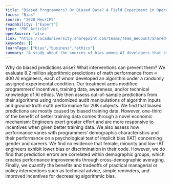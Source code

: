 ```yaml
---
title: "Biased Programmers? Or Biased Data? A Field Experiment in Operationalizing AI Ethics"
focus: "Bias"
source: "2020 NeurIPS"
readability: ["Expert"]
type: "PDF Article"
openSource: false
link: "https://ocaduniversity.sharepoint.com/teams/Team_WeCount/Shared%20Documents/Resources%20and%20Tools/Literature%20(curated)/Biased%20Programmers%20Or%20Biased%20Data%20A%20Field%20Experiment%20in%20Operationalizing%20AI%20Ethics.pdf"
keywords: []
learnTags: ["bias","business","ethics"]
summary: "A study about the sources of bias among AI developers that stresses how more diverse teams will reduce the chance for compounding biases. "
---
```

Why do biased predictions arise? What interventions can prevent them? We evaluate 8.2 million algorithmic predictions of math performance from ≈ 400 AI engineers, each of whom developed an algorithm under a randomly assigned experimental condition. Our treatment arms modified programmers’ incentives, training data, awareness, and/or technical knowledge of AI ethics. We then assess out-of-sample predictions from their algorithms using randomized audit manipulations of algorithm inputs and ground-truth math performance for 20K subjects. We find that biased predictions are mostly caused by biased training data. However, one-third of the benefit of better training data comes through a novel economic mechanism: Engineers exert greater effort and are more responsive to incentives when given better training data. We also assess how performance varies with programmers’ demographic characteristics and their performance on a psychological test of implicit bias (IAT) concerning gender and careers. We find no evidence that female, minority and low-IAT engineers exhibit lower bias or discrimination in their code. However, we do find that prediction errors are correlated within demographic groups, which creates performance improvements through cross-demographic averaging. Finally, we quantify the benefits and tradeoffs of practical managerial or policy interventions such as technical advice, simple reminders, and improved incentives for decreasing algorithmic bias.
